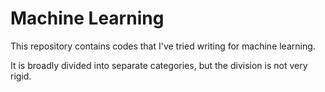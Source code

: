 # Machine Learning
This repository contains codes that I've tried writing for machine learning.

It is broadly divided into separate categories, but the division is not very rigid.
